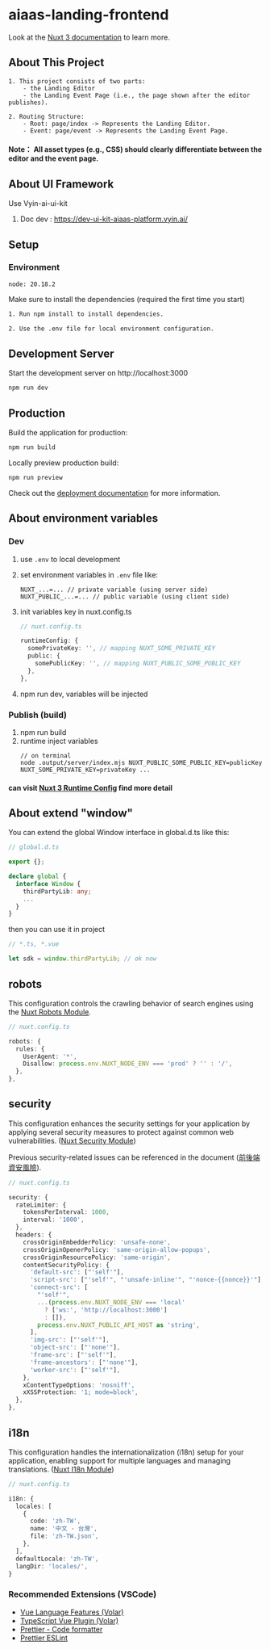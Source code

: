 # aiaas-landing-frontend

Look at the [Nuxt 3 documentation](https://nuxt.com/docs/getting-started/introduction) to learn more.

## About This Project

    1. This project consists of two parts:
    	- the Landing Editor
    	- the Landing Event Page (i.e., the page shown after the editor publishes).

    2. Routing Structure:
    	- Root: page/index -> Represents the Landing Editor.
    	- Event: page/event -> Represents the Landing Event Page.

#### Note： All asset types (e.g., CSS) should clearly differentiate between the editor and the event page.

## About UI Framework

Use Vyin-ai-ui-kit

1. Doc dev : https://dev-ui-kit-aiaas-platform.vyin.ai/

## Setup

### Environment

    node: 20.18.2

Make sure to install the dependencies (required the first time you start)

```bash
1. Run npm install to install dependencies.

2. Use the .env file for local environment configuration.
```

## Development Server

Start the development server on http://localhost:3000

```bash
npm run dev
```

## Production

Build the application for production:

```bash
npm run build
```

Locally preview production build:

```bash
npm run preview
```

Check out the [deployment documentation](https://nuxt.com/docs/getting-started/deployment) for more information.

## About environment variables

### Dev

1. use `.env` to local development
2. set environment variables in `.env` file like:
   ```
   NUXT_...=... // private variable (using server side)
   NUXT_PUBLIC_...=... // public variable (using client side)
   ```
3. init variables key in nuxt.config.ts

   ```typescript
   // nuxt.config.ts

   runtimeConfig: {
     somePrivateKey: '', // mapping NUXT_SOME_PRIVATE_KEY
     public: {
       somePublicKey: '', // mapping NUXT_PUBLIC_SOME_PUBLIC_KEY
     },
   },
   ```

4. npm run dev, variables will be injected

### Publish (build)

1. npm run build
2. runtime inject variables
   ```
   // on terminal
   node .output/server/index.mjs NUXT_PUBLIC_SOME_PUBLIC_KEY=publicKey NUXT_SOME_PRIVATE_KEY=privateKey ...
   ```

#### can visit [Nuxt 3 Runtime Config](https://nuxt.com/docs/guide/going-further/runtime-config) find more detail

## About extend "window"

You can extend the global Window interface in global.d.ts like this:

```typescript
// global.d.ts

export {};

declare global {
  interface Window {
    thirdPartyLib: any;
    ...
  }
}
```

then you can use it in project

```typescript
// *.ts, *.vue

let sdk = window.thirdPartyLib; // ok now
```

## robots

This configuration controls the crawling behavior of search engines using the [Nuxt Robots Module](https://nuxt.com/modules/robots).

```typescript
// nuxt.config.ts

robots: {
  rules: {
    UserAgent: '*',
    Disallow: process.env.NUXT_NODE_ENV === 'prod' ? '' : '/',
  },
},
```

## security

This configuration enhances the security settings for your application by applying several security measures to protect against common web vulnerabilities. ([Nuxt Security Module](https://nuxt.com/modules/security))

Previous security-related issues can be referenced in the document ([前後端資安風險](https://gamania-group.atlassian.net/wiki/spaces/BP/pages/672366827)).

```typescript
// nuxt.config.ts

security: {
  rateLimiter: {
    tokensPerInterval: 1000,
    interval: '1000',
  },
  headers: {
    crossOriginEmbedderPolicy: 'unsafe-none',
    crossOriginOpenerPolicy: 'same-origin-allow-popups',
    crossOriginResourcePolicy: 'same-origin',
    contentSecurityPolicy: {
      'default-src': ["'self'"],
      'script-src': ["'self'", "'unsafe-inline'", "'nonce-{{nonce}}'"],
      'connect-src': [
        "'self'",
        ...(process.env.NUXT_NODE_ENV === 'local'
          ? ['ws:', 'http://localhost:3000']
          : []),
        process.env.NUXT_PUBLIC_API_HOST as 'string',
      ],
      'img-src': ["'self'"],
      'object-src': ["'none'"],
      'frame-src': ["'self'"],
      'frame-ancestors': ["'none'"],
      'worker-src': ["'self'"],
    },
    xContentTypeOptions: 'nosniff',
    xXSSProtection: '1; mode=block',
  },
},
```

## i18n

This configuration handles the internationalization (i18n) setup for your application, enabling support for multiple languages and managing translations. ([Nuxt I18n Module](https://nuxt.com/modules/i18n))

```typescript
// nuxt.config.ts

i18n: {
  locales: [
    {
      code: 'zh-TW',
      name: '中文 - 台灣',
      file: 'zh-TW.json',
    },
  ],
  defaultLocale: 'zh-TW',
  langDir: 'locales/',
}
```

### Recommended Extensions (VSCode)

- [Vue Language Features (Volar)](https://marketplace.visualstudio.com/items?itemName=Vue.volar)
- [TypeScript Vue Plugin (Volar)](https://marketplace.visualstudio.com/items?itemName=Vue.vscode-typescript-vue-plugin)
- [Prettier - Code formatter](https://marketplace.visualstudio.com/items?itemName=esbenp.prettier-vscode)
- [Prettier ESLint](https://marketplace.visualstudio.com/items?itemName=rvest.vs-code-prettier-eslint)
